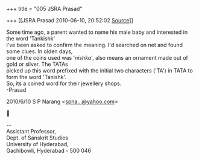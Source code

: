 +++
title = "005 JSRA Prasad"

+++
[[JSRA Prasad	2010-06-10, 20:52:02 [Source](https://groups.google.com/g/bvparishat/c/E5gFS_fyngI)]]



Some time ago, a parent wanted to name his male baby and interested in the word 'Tankishk'  
I've been asked to confirm the meaning. I'd searched on net and found some clues. In olden days,  
one of the coins used was '*nishka*', also means an ornament made out of gold or silver. The TATAs  
picked up this word prefixed with the initial two characters ('TA') in TATA to form the word 'Tanishk'.  
So, its a coined word for their jewellery shops.  
-Prasad  
  

2010/6/10 S P Narang \<[spna...@yahoo.com]()\>



  
  
  
--  
Assistant Professor,  
Dept. of Sanskrit Studies  
University of Hyderabad,  
Gachibowli, Hyderabad - 500 046  
  

